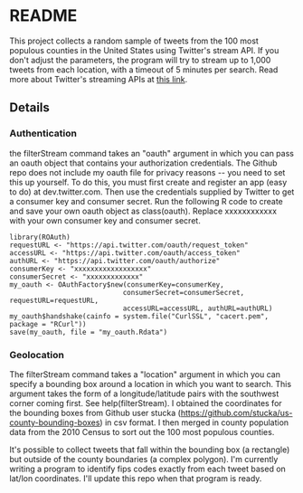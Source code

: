 # README
This project collects a random sample of tweets from the 100 most populous counties in the United States using Twitter's stream API. If you don't adjust the parameters, the program will try to stream up to 1,000 tweets from each location, with a timeout of 5 minutes per search. Read more about Twitter's streaming APIs at [this link](https://dev.twitter.com/streaming/overview).


## Details

### Authentication
the filterStream command takes an "oauth" argument in which you can pass an oauth object that contains your authorization credentials. The Github repo does not include my oauth file for privacy reasons -- you need to set this up yourself. To do this, you must first create and register an app (easy to do) at dev.twitter.com. Then use the credentials supplied by Twitter to get a consumer key and consumer secret. Run the following R code to create and save your own oauth object as class(oauth). Replace xxxxxxxxxxxx with your own consumer key and consumer secret.

```
library(ROAuth)
requestURL <- "https://api.twitter.com/oauth/request_token"
accessURL <- "https://api.twitter.com/oauth/access_token"
authURL <- "https://api.twitter.com/oauth/authorize"
consumerKey <- "xxxxxxxxxxxxxxxxxx"
consumerSecret <- "xxxxxxxxxxxxx"
my_oauth <- OAuthFactory$new(consumerKey=consumerKey,
                            consumerSecret=consumerSecret, requestURL=requestURL,
                            accessURL=accessURL, authURL=authURL)
my_oauth$handshake(cainfo = system.file("CurlSSL", "cacert.pem", package = "RCurl"))
save(my_oauth, file = "my_oauth.Rdata")
```

### Geolocation
The filterStream command takes a "location" argument in which you can specify a bounding box around a location in which you want to search. This argument takes the form of a longitude/latitude pairs with the southwest corner coming first. See help(filterStream). I obtained the coordinates for the bounding boxes from Github user stucka (https://github.com/stucka/us-county-bounding-boxes) in csv format. I then merged in county population data from the 2010 Census to sort out the 100 most populous counties.

It's possible to collect tweets that fall within the bounding box (a rectangle) but outside of the county boundaries (a complex polygon). I'm currently writing a program to identify fips codes exactly from each tweet based on lat/lon coordinates. I'll update this repo when that program is ready.

